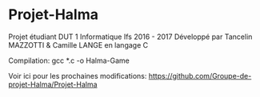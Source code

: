 # Projet-Halma
Projet étudiant DUT 1 Informatique Ifs 2016 - 2017
Développé par Tancelin MAZZOTTI & Camille LANGE en langage C

Compilation: gcc *.c -o Halma-Game

Voir ici pour les prochaines modifications: https://github.com/Groupe-de-projet-Halma/Projet-Halma
